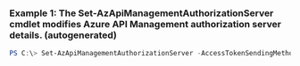 ### Example 1: The Set-AzApiManagementAuthorizationServer cmdlet modifies Azure API Management authorization server details. (autogenerated)
```powershell
PS C:\> Set-AzApiManagementAuthorizationServer -AccessTokenSendingMethods AuthorizationHeader -AuthorizationEndpointUrl https://contoso/authv2 -AuthorizationRequestMethods Get -ClientAuthenticationMethods Basic -ClientId clientid -ClientRegistrationPageUrl https://contoso/signupv2 -ClientSecret 00000000-0000-0000-0000-000000000000 -Context $ApiMgmtContext -Description Create Echo Api V4 -GrantTypes AuthorizationCode -Name Contoso OAuth2 server -ServerId 0123456789 -TokenBodyParameters @{par1=val1} -TokenEndpointUrl https://contoso/tokenv2
```

